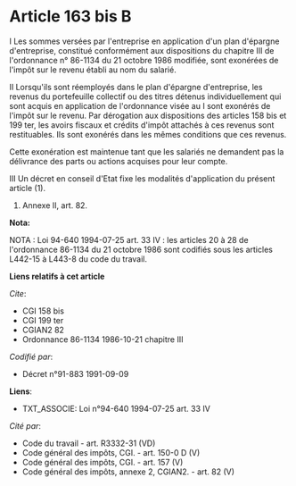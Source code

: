 # Article 163 bis B

I  Les sommes versées par l'entreprise en application d'un plan d'épargne d'entreprise, constitué conformément aux
dispositions du chapitre III de l'ordonnance n° 86-1134 du 21 octobre 1986 modifiée, sont exonérées de l'impôt sur le revenu
établi au nom du salarié.

II Lorsqu'ils sont réemployés dans le plan d'épargne d'entreprise, les revenus du portefeuille collectif ou des titres
détenus individuellement qui sont acquis en application de l'ordonnance visée au I sont exonérés de l'impôt sur le revenu.
Par dérogation aux dispositions des articles 158 bis et 199 ter, les avoirs fiscaux et crédits d'impôt attachés à ces revenus
sont restituables. Ils sont exonérés dans les mêmes conditions que ces revenus.

Cette exonération est maintenue tant que les salariés ne demandent pas la délivrance des parts ou actions acquises pour leur
compte.

III  Un décret en conseil d'Etat fixe les modalités d'application du présent article (1).

1) Annexe II, art. 82.

**Nota:**

NOTA : Loi 94-640 1994-07-25 art. 33 IV : les articles 20 à 28 de l'ordonnance 86-1134 du 21 octobre 1986 sont codifiés sous
les articles L442-15 à L443-8 du code du travail.

**Liens relatifs à cet article**

_Cite_:

  - CGI 158 bis
  - CGI 199 ter
  - CGIAN2 82
  - Ordonnance 86-1134 1986-10-21 chapitre III

_Codifié par_:

  - Décret n°91-883 1991-09-09

**Liens**:

  - TXT_ASSOCIE: Loi n°94-640 1994-07-25 art. 33 IV

_Cité par_:

  - Code du travail - art. R3332-31 (VD)
  - Code général des impôts, CGI. - art. 150-0 D (V)
  - Code général des impôts, CGI. - art. 157 (V)
  - Code général des impôts, annexe 2, CGIAN2. - art. 82 (V)
